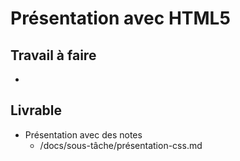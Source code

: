 # Présentation avec HTML5

## Travail à faire
- 
## Livrable

- Présentation avec des notes 
  - /docs/sous-tâche/présentation-css.md